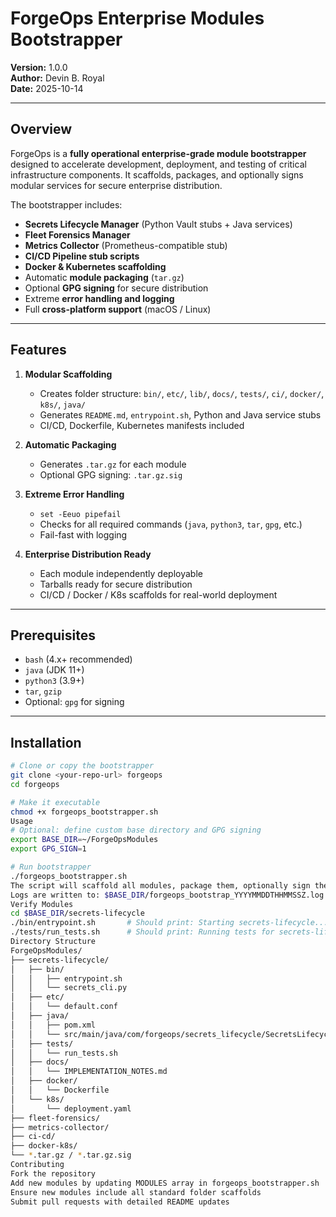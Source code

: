 # ForgeOps Enterprise Modules Bootstrapper

**Version:** 1.0.0  
**Author:** Devin B. Royal  
**Date:** 2025-10-14  

---

## Overview

ForgeOps is a **fully operational enterprise-grade module bootstrapper** designed to accelerate development, deployment, and testing of critical infrastructure components. It scaffolds, packages, and optionally signs modular services for secure enterprise distribution.

The bootstrapper includes:

- **Secrets Lifecycle Manager** (Python Vault stubs + Java services)  
- **Fleet Forensics Manager**  
- **Metrics Collector** (Prometheus-compatible stub)  
- **CI/CD Pipeline stub scripts**  
- **Docker & Kubernetes scaffolding**  
- Automatic **module packaging** (`tar.gz`)  
- Optional **GPG signing** for secure distribution  
- Extreme **error handling and logging**  
- Full **cross-platform support** (macOS / Linux)  

---

## Features

1. **Modular Scaffolding**
   - Creates folder structure: `bin/`, `etc/`, `lib/`, `docs/`, `tests/`, `ci/`, `docker/`, `k8s/`, `java/`
   - Generates `README.md`, `entrypoint.sh`, Python and Java service stubs
   - CI/CD, Dockerfile, Kubernetes manifests included  

2. **Automatic Packaging**
   - Generates `.tar.gz` for each module
   - Optional GPG signing: `.tar.gz.sig`  

3. **Extreme Error Handling**
   - `set -Eeuo pipefail`  
   - Checks for all required commands (`java`, `python3`, `tar`, `gpg`, etc.)  
   - Fail-fast with logging  

4. **Enterprise Distribution Ready**
   - Each module independently deployable  
   - Tarballs ready for secure distribution  
   - CI/CD / Docker / K8s scaffolds for real-world deployment  

---

## Prerequisites

- `bash` (4.x+ recommended)  
- `java` (JDK 11+)  
- `python3` (3.9+)  
- `tar`, `gzip`  
- Optional: `gpg` for signing  

---

## Installation

```bash
# Clone or copy the bootstrapper
git clone <your-repo-url> forgeops
cd forgeops

# Make it executable
chmod +x forgeops_bootstrapper.sh
Usage
# Optional: define custom base directory and GPG signing
export BASE_DIR=~/ForgeOpsModules
export GPG_SIGN=1

# Run bootstrapper
./forgeops_bootstrapper.sh
The script will scaffold all modules, package them, optionally sign them, and run all test stubs.
Logs are written to: $BASE_DIR/forgeops_bootstrap_YYYYMMDDTHHMMSSZ.log
Verify Modules
cd $BASE_DIR/secrets-lifecycle
./bin/entrypoint.sh       # Should print: Starting secrets-lifecycle...
./tests/run_tests.sh      # Should print: Running tests for secrets-lifecycle...
Directory Structure
ForgeOpsModules/
├── secrets-lifecycle/
│   ├── bin/
│   │   ├── entrypoint.sh
│   │   └── secrets_cli.py
│   ├── etc/
│   │   └── default.conf
│   ├── java/
│   │   ├── pom.xml
│   │   └── src/main/java/com/forgeops/secrets_lifecycle/SecretsLifecycleService.java
│   ├── tests/
│   │   └── run_tests.sh
│   ├── docs/
│   │   └── IMPLEMENTATION_NOTES.md
│   ├── docker/
│   │   └── Dockerfile
│   └── k8s/
│       └── deployment.yaml
├── fleet-forensics/
├── metrics-collector/
├── ci-cd/
├── docker-k8s/
└── *.tar.gz / *.tar.gz.sig
Contributing
Fork the repository
Add new modules by updating MODULES array in forgeops_bootstrapper.sh
Ensure new modules include all standard folder scaffolds
Submit pull requests with detailed README updates
